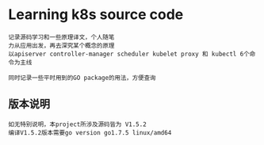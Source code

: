 # Learning k8s source code
	记录源码学习和一些原理译文，个人随笔
	力从应用出发，再去深究某个概念的原理
	以apiserver controller-manager scheduler kubelet proxy 和 kubectl 6个命令为主线
	
	同时记录一些平时用到的GO package的用法，方便查询
## 版本说明
	如无特别说明，本project所涉及源码皆为 V1.5.2
	编译V1.5.2版本需要go version go1.7.5 linux/amd64